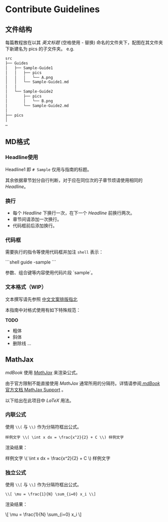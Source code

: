 # Contribute Guidelines

## 文件结构

每篇教程放在以其 *英文标题* (空格使用 - 替换) 命名的文件夹下，配图在其文件夹下新建名为 pics 的子文件夹。
e.g.

```sh
src
├── Guides
│   ├── Sample-Guide1
│   │   ├── pics
│   │   │   └── A.png
│   │   └── Sample-Guide1.md
│   │
│   └── Sample-Guide2
│       ├── pics
│       │   └── B.png
│       └── Sample-Guide2.md
│   
├── pics
│
…
```


## MD格式

### Headline使用

Headline1 即 `# Sample` 仅用与指南的标题。

其余依据章节划分自行判断，对于应在同位次的子章节烦请使用相同的 *Headline*。

### 换行

- 每个 *Headline* 下换行一次，在下一个 *Headline* 前换行两次。
- 章节间请添加一次换行。
- 代码框前后添加换行。


### 代码框

需要执行的指令等使用代码框并加注 `shell` 表示：

\`\`\`shell
guide -sample
\`\`\`

参数、组合键等内容使用代码片段 \`sample\`。


### 文本格式（WIP）

文本撰写请先参照 [中文文案排版指北](https://github.com/sparanoid/chinese-copywriting-guidelines/blob/master/README.zh-Hans.md)

本指南中对格式使用有如下特殊规范：

**TODO**
- 粗体
- 斜体
- 删除线
…


## MathJax

*mdBook* 使用 [*MathJax*](https://www.mathjax.org/) 来渲染公式。

由于官方限制不能直接使用 *MathJax* 通常所用的分隔符。详情请参阅[ *mdBook* 官方文档 MathJax Support](https://rust-lang.github.io/mdBook/format/mathjax.html) 。

以下给出在此项目中 *LaTeX* 用法。


### 内联公式

使用 `\\(` 与 `\\)` 作为分隔符框出公式。

```
样例文字 \\( \int x dx = \frac{x^2}{2} + C \\) 样例文字
```

渲染结果：

样例文字 \\( \int x dx = \frac{x^2}{2} + C \\) 样例文字


### 独立公式

使用 `\\[` 与 `\\]` 作为分隔符框出公式。

```
\\[ \mu = \frac{1}{N} \sum_{i=0} x_i \\]
```

渲染结果：

\\[ \mu = \frac{1}{N} \sum_{i=0} x_i \\]